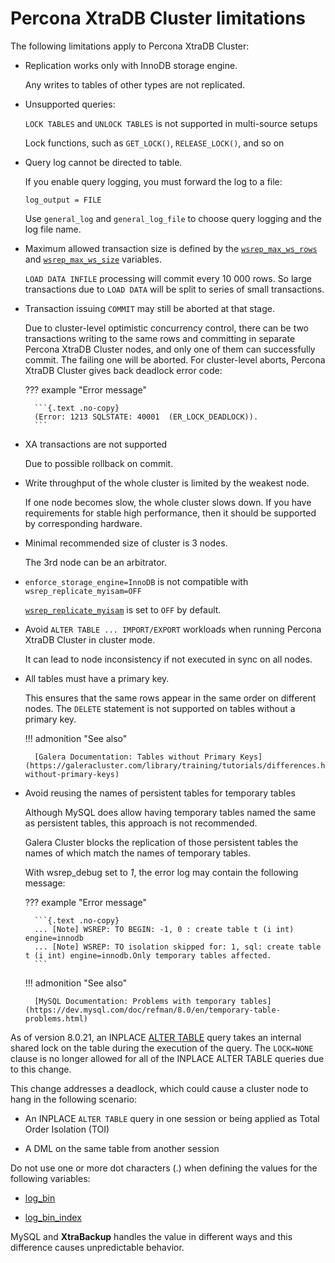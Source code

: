 # Percona XtraDB Cluster limitations

The following limitations apply to Percona XtraDB Cluster:

* Replication works only with InnoDB storage engine.

    Any writes to tables of other types are not replicated.

* Unsupported queries:

    `LOCK TABLES` and `UNLOCK TABLES` is not supported in multi-source setups

    Lock functions, such as `GET_LOCK()`, `RELEASE_LOCK()`, and so on

* Query log cannot be directed to table.

    If you enable query logging, you must forward the log to a file:

    ```text
    log_output = FILE
    ```

    Use `general_log` and `general_log_file` to choose query logging
    and the log file name.

* Maximum allowed transaction size is defined by the [`wsrep_max_ws_rows`](wsrep-system-index.md#wsrep_max_ws_rows) and [`wsrep_max_ws_size`](wsrep-system-index.md#wsrep_max_ws_size) variables. 

    `LOAD DATA INFILE` processing will commit every 10 000 rows.  So large
    transactions due to `LOAD DATA` will be split to series of small
    transactions.

* Transaction issuing `COMMIT` may still be aborted at that stage.

    Due to cluster-level optimistic concurrency control,  there can be two
    transactions writing to the same rows and committing in separate Percona XtraDB Cluster nodes,
    and only one of them can successfully commit. The failing one will be
    aborted. For cluster-level aborts, Percona XtraDB Cluster gives back deadlock error code:

    ??? example "Error message"

        ```{.text .no-copy}
        (Error: 1213 SQLSTATE: 40001  (ER_LOCK_DEADLOCK)).
        ```

* XA transactions are not supported

    Due to possible rollback on commit.

* Write throughput of the whole cluster is limited by the weakest node.

    If one node becomes slow, the whole cluster slows down.  If you have
    requirements for stable high performance, then it should be supported by
    corresponding hardware.

* Minimal recommended size of cluster is 3 nodes.

    The 3rd node can be an arbitrator.

* `enforce_storage_engine=InnoDB` is not compatible with `wsrep_replicate_myisam=OFF`

    [`wsrep_replicate_myisam`](wsrep-system-index.md#wsrep_replicate_myisam) is set to `OFF` by default.

* Avoid `ALTER TABLE ... IMPORT/EXPORT` workloads when running Percona XtraDB Cluster in cluster mode.

    It can lead to node inconsistency if not executed in sync on all nodes.

* All tables must have a primary key.

    This ensures that the same rows appear in the same order on different
    nodes. The `DELETE` statement is not supported on tables without a primary
    key.

    !!! admonition "See also"

        [Galera Documentation: Tables without Primary Keys](https://galeracluster.com/library/training/tutorials/differences.html#tables-without-primary-keys)

* Avoid reusing the names of persistent tables for temporary tables

    Although MySQL does allow having temporary tables named the same as
    persistent tables, this approach is not recommended.

    Galera Cluster blocks the replication of those persistent tables
    the names of which match the names of temporary tables.

    With wsrep_debug set to *1*, the error log may contain the following message:

    ??? example "Error message"

        ```{.text .no-copy}
        ... [Note] WSREP: TO BEGIN: -1, 0 : create table t (i int) engine=innodb
        ... [Note] WSREP: TO isolation skipped for: 1, sql: create table t (i int) engine=innodb.Only temporary tables affected.
        ```

    !!! admonition "See also"

        [MySQL Documentation: Problems with temporary tables](https://dev.mysql.com/doc/refman/8.0/en/temporary-table-problems.html)


As of version 8.0.21, an INPLACE [ALTER TABLE](https://dev.mysql.com/doc/refman/8.0/en/alter-table.html) query takes an internal shared lock on the table during the execution of the query. The `LOCK=NONE` clause is no longer allowed for all of the INPLACE ALTER TABLE queries due to this change.

This change addresses a deadlock, which could cause a cluster node to hang in the following scenario:

* An INPLACE `ALTER TABLE` query in one session or being applied as Total Order Isolation (TOI)

* A DML on the same table from another session

Do not use one or more dot characters (.) when defining the values for the following variables:

* [log_bin](https://dev.mysql.com/doc/refman/8.0/en/replication-options-binary-log.html#option_mysqld_log-bin)

* [log_bin_index](https://dev.mysql.com/doc/refman/8.0/en/replication-options-binary-log.html#option_mysqld_log-bin-index)

MySQL and **XtraBackup** handles the value in different ways and this difference causes unpredictable behavior.
